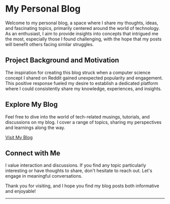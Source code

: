 # My Personal Blog

Welcome to my personal blog, a space where I share my thoughts, ideas, and fascinating topics, primarily centered around the world of technology. As an enthusiast, I aim to provide insights into concepts that intrigued me the most, especially those I found challenging, with the hope that my posts will benefit others facing similar struggles.

## Project Background and Motivation

The inspiration for creating this blog struck when a computer science concept I shared on Reddit gained unexpected popularity and engagement. This positive response fueled my desire to establish a dedicated platform where I could consistently share my knowledge, experiences, and insights.

## Explore My Blog

Feel free to dive into the world of tech-related musings, tutorials, and discussions on my blog. I cover a range of topics, sharing my perspectives and learnings along the way.

[Visit My Blog](https://bhishman-blogs.vercel.app/)

## Connect with Me

I value interaction and discussions. If you find any topic particularly interesting or have thoughts to share, don't hesitate to reach out. Let's engage in meaningful conversations.

Thank you for visiting, and I hope you find my blog posts both informative and enjoyable!

--- 
